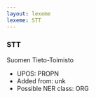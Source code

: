 ```yaml
---
layout: lexeme
lexeme: STT
---
```


###  STT

Suomen Tieto-Toimisto
* UPOS:  PROPN
* Added from:  unk
* Possible NER class:  ORG

